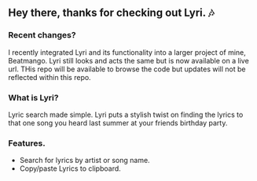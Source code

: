 ## Hey there, thanks for checking out Lyri. 🎶

### Recent changes?

I recently integrated Lyri and its functionality into a larger project of mine, Beatmango. Lyri still looks and acts the same but is now available on a live url. THis repo will be available to browse the code but updates will not be reflected within this repo.

### What is Lyri?

Lyric search made simple. Lyri puts a stylish twist on finding the lyrics to that one song you heard last summer at your friends birthday party.

### Features.

- Search for lyrics by artist or song name.
- Copy/paste Lyrics to clipboard.
